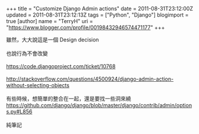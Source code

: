 +++
title = "Customize Django Admin actions"
date = 2011-08-31T23:12:00Z
updated = 2011-08-31T23:12:13Z
tags = ["Python", "Django"]
blogimport = true 
[author]
	name = "TerryH"
	uri = "https://www.blogger.com/profile/00198432946574471177"
+++

雖然，大大說這是一個 Design decision<br /><br />也說行為不會改變 <br /><br /><a href ="https://code.djangoproject.com/ticket/10768">https://code.djangoproject.com/ticket/10768</a><br /><br /><a href="http://stackoverflow.com/questions/4500924/django-admin-action-without-selecting-objects">http://stackoverflow.com/questions/4500924/django-admin-action-without-selecting-objects</a><br /><br />有些時候，想簡單的整合在一起，還是要找一些洞來繞<br /><a href="https://github.com/django/django/blob/master/django/contrib/admin/options.py#L856">https://github.com/django/django/blob/master/django/contrib/admin/options.py#L856</a><br /><br />純筆記
